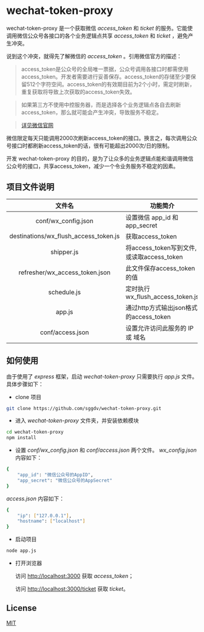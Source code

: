 # wechat-token-proxy
wechat-token-proxy 是一个获取微信 *access_token* 和 *ticket* 的服务。它能使调用微信公众号各接口的各个业务逻辑点共享 *access_token* 和 *ticket* ，避免产生冲突。

说到这个冲突，就得先了解微信的 *access_token* 。引用微信官方的描述：

> access_token是公众号的全局唯一票据，公众号调用各接口时都需使用access_token。开发者需要进行妥善保存。access_token的存储至少要保留512个字符空间。access_token的有效期目前为2个小时，需定时刷新，重复获取将导致上次获取的access_token失效。

> 如果第三方不使用中控服务器，而是选择各个业务逻辑点各自去刷新access_token，那么就可能会产生冲突，导致服务不稳定。

> [详见微信官网](http://mp.weixin.qq.com/wiki/11/0e4b294685f817b95cbed85ba5e82b8f.html)

微信限定每天只能调用2000次刷新access_token的接口。换言之，每次调用公众号接口时都刷新access_token的话，很有可能超出2000次/日的限制。

开发 wechat-token-proxy 的目的，是为了让众多的业务逻辑点能和谐调用微信公众号的接口，共享access_token，减少一个令业务服务不稳定的因素。

## 项目文件说明

|文件名|功能简介|
|:--------:|------|
|conf/wx_config.json|设置微信 app_id 和 app_secret|
|destinations/wx_flush_access_token.js|获取access_token|
|shipper.js|将access_token写到文件, 或读取access_token|
|refresher/wx_access_token.json|此文件保存access_token的值|
|schedule.js|定时执行wx_flush_access_token.js|
|app.js|通过http方式输出json格式的access_token|
|conf/access.json|设置允许访问此服务的 IP 或 域名|

## 如何使用

由于使用了 *express* 框架，启动 *wechat-token-proxy* 只需要执行 *app.js* 文件。具体步骤如下：

* clone 项目
```bash
git clone https://github.com/sggdv/wechat-token-proxy.git
```


* 进入 *wechat-token-proxy* 文件夹，并安装依赖模块
```bash
cd wechat-token-proxy
npm install
```

* 设置 *conf/wx_config.json* 和 *conf/access.json* 两个文件。
*wx_config.json* 内容如下：
```bash
{
	"app_id": "微信公众号的AppID",
	"app_secret": "微信公众号的AppSecret"
}
```
*access.json* 内容如下：
```bash
{
	"ip": ["127.0.0.1"],
	"hostname": ["localhost"]
}
```

* 启动项目
```bash
node app.js
```
* 打开浏览器

  访问 [http://localhost:3000](http://localhost:3000) 获取 *access_token*；

  访问 [http://localhost:3000/ticket](http://localhost:3000/ticket) 获取 *ticket*。

## License
[MIT](LICENSE)
